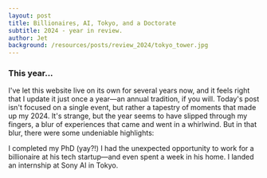 ```yaml
---
layout: post
title: Billionaires, AI, Tokyo, and a Doctorate
subtitle: 2024 - year in review.
author: Jet
background: /resources/posts/review_2024/tokyo_tower.jpg
---
```


### This year...

I've let this website live on its own for several years now, and it feels right that I update it just once a year—an annual tradition, if you will.
Today's post isn't focused on a single event, but rather a tapestry of moments that made up my 2024. It's strange, but the year seems to have slipped through my fingers, a blur of experiences that came and went in a whirlwind.
But in that blur, there were some undeniable highlights:

I completed my PhD (yay?!)
I had the unexpected opportunity to work for a billionaire at his tech startup—and even spent a week in his home.
I landed an internship at Sony AI in Tokyo.
